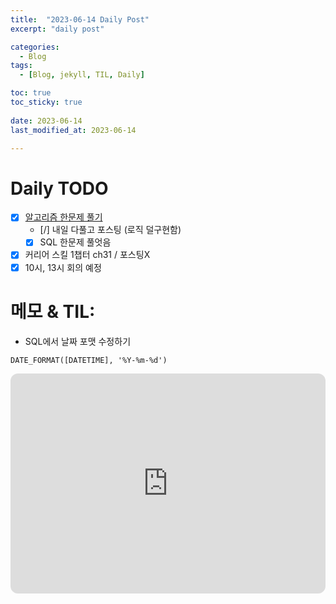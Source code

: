 ```yaml
---
title:  "2023-06-14 Daily Post"
excerpt: "daily post"

categories:
  - Blog
tags:
  - [Blog, jekyll, TIL, Daily]

toc: true
toc_sticky: true
 
date: 2023-06-14
last_modified_at: 2023-06-14

---
```


# Daily TODO

- [x] [알고리즘 한문제 풀기](https://www.acmicpc.net/15686)
	- [/] 내일 다풀고 포스팅 (로직 덜구현함)
	- [x] SQL 한문제 풀엇음
- [x] 커리어 스킬 1챕터 ch31 / 포스팅X
- [x] 10시, 13시 회의 예정

# 메모 & TIL: 

- SQL에서 날짜 포맷 수정하기 
```
DATE_FORMAT([DATETIME], '%Y-%m-%d')
```

<iframe style="border-radius:12px" src="https://open.spotify.com/embed/track/6qkzBq2gJDspgs92XXdui9?utm_source=generator" width="100%" height="352" frameBorder="0" allowfullscreen="" allow="autoplay; clipboard-write; encrypted-media; fullscreen; picture-in-picture" loading="lazy"></iframe>